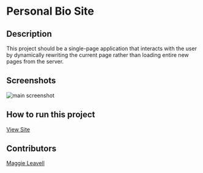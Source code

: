 # Personal Bio Site

## Description
This project should be a single-page application that interacts with the user by dynamically rewriting the current page rather than loading entire new pages from the server. 

 ## Screenshots
![main screenshot](./src/images/bio3.png)

 ## How to run this project
[View Site](https://personal-bio-site-3b9ee.firebaseapp.com/)

 ## Contributors
[Maggie Leavell](https://github.com/mjleavell)